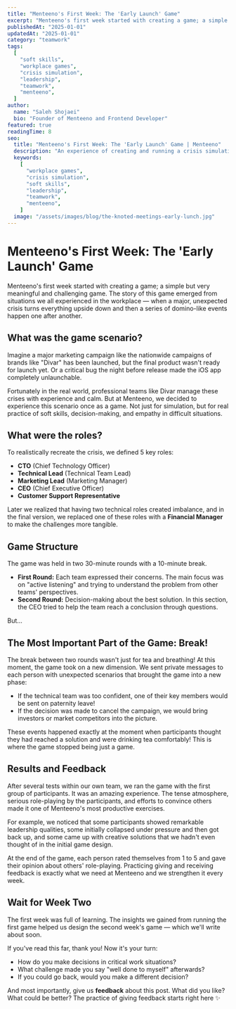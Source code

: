 ```yaml
---
title: "Menteeno's First Week: The 'Early Launch' Game"
excerpt: "Menteeno's first week started with creating a game; a simple but very meaningful and challenging game. The story of this game emerged from situations we all experienced in the workplace."
publishedAt: "2025-01-01"
updatedAt: "2025-01-01"
category: "teamwork"
tags:
  [
    "soft skills",
    "workplace games",
    "crisis simulation",
    "leadership",
    "teamwork",
    "menteeno",
  ]
author:
  name: "Saleh Shojaei"
  bio: "Founder of Menteeno and Frontend Developer"
featured: true
readingTime: 8
seo:
  title: "Menteeno's First Week: The 'Early Launch' Game | Menteeno"
  description: "An experience of creating and running a crisis simulation game at Menteeno. Learning soft skills, decision-making, and empathy in difficult work situations."
  keywords:
    [
      "workplace games",
      "crisis simulation",
      "soft skills",
      "leadership",
      "teamwork",
      "menteeno",
    ]
  image: "/assets/images/blog/the-knoted-meetings-early-lunch.jpg"
---
```


# Menteeno's First Week: The 'Early Launch' Game

Menteeno's first week started with creating a game; a simple but very meaningful and challenging game. The story of this game emerged from situations we all experienced in the workplace — when a major, unexpected crisis turns everything upside down and then a series of domino-like events happen one after another.

## What was the game scenario?

Imagine a major marketing campaign like the nationwide campaigns of brands like "Divar" has been launched, but the final product wasn't ready for launch yet. Or a critical bug the night before release made the iOS app completely unlaunchable.

Fortunately in the real world, professional teams like Divar manage these crises with experience and calm. But at Menteeno, we decided to experience this scenario once as a game. Not just for simulation, but for real practice of soft skills, decision-making, and empathy in difficult situations.

## What were the roles?

To realistically recreate the crisis, we defined 5 key roles:

- **CTO** (Chief Technology Officer)
- **Technical Lead** (Technical Team Lead)
- **Marketing Lead** (Marketing Manager)
- **CEO** (Chief Executive Officer)
- **Customer Support Representative**

Later we realized that having two technical roles created imbalance, and in the final version, we replaced one of these roles with a **Financial Manager** to make the challenges more tangible.

## Game Structure

The game was held in two 30-minute rounds with a 10-minute break.

- **First Round:** Each team expressed their concerns. The main focus was on "active listening" and trying to understand the problem from other teams' perspectives.
- **Second Round:** Decision-making about the best solution. In this section, the CEO tried to help the team reach a conclusion through questions.

But...

## The Most Important Part of the Game: Break!

The break between two rounds wasn't just for tea and breathing! At this moment, the game took on a new dimension. We sent private messages to each person with unexpected scenarios that brought the game into a new phase:

- If the technical team was too confident, one of their key members would be sent on paternity leave!
- If the decision was made to cancel the campaign, we would bring investors or market competitors into the picture.

These events happened exactly at the moment when participants thought they had reached a solution and were drinking tea comfortably! This is where the game stopped being just a game.

## Results and Feedback

After several tests within our own team, we ran the game with the first group of participants. It was an amazing experience. The tense atmosphere, serious role-playing by the participants, and efforts to convince others made it one of Menteeno's most productive exercises.

For example, we noticed that some participants showed remarkable leadership qualities, some initially collapsed under pressure and then got back up, and some came up with creative solutions that we hadn't even thought of in the initial game design.

At the end of the game, each person rated themselves from 1 to 5 and gave their opinion about others' role-playing. Practicing giving and receiving feedback is exactly what we need at Menteeno and we strengthen it every week.

## Wait for Week Two

The first week was full of learning. The insights we gained from running the first game helped us design the second week's game — which we'll write about soon.

If you've read this far, thank you! Now it's your turn:

- How do you make decisions in critical work situations?
- What challenge made you say "well done to myself" afterwards?
- If you could go back, would you make a different decision?

And most importantly, give us **feedback** about this post. What did you like? What could be better? The practice of giving feedback starts right here ✨
